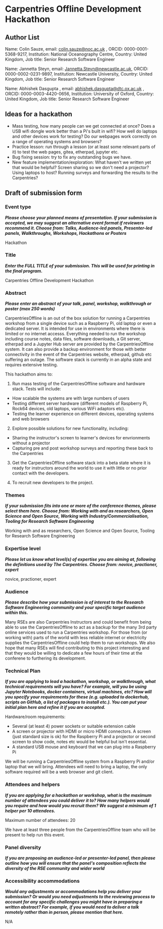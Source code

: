 # Carpentries Offline Development Hackathon

## Author List

Name: Colin Sauze, email: colin.sauze@noc.ac.uk , ORCID: 0000-0001-5368-9217, Institution: National Oceanography Centre, Country: United Kingdom, Job title: Senior Research Software Engineer

Name: Jannetta Steyn, email: Jannetta.Steyn@newcastle.ac.uk, ORCID: 0000-0002-0231-9897, Institution: Newcastle University, Country: United Kingdom, Job title: Senior Research Software Engineer

Name: Abhishek Dasgupta , email: abhishek.dasgupta@dtc.ox.ac.uk , ORCID: 0000-0003-4420-0656, Institution: University of Oxford, Country: United Kingdom, Job title: Senior Research Software Engineer

## Ideas for a hackathon

* Mass testing, how many people can we get connected at once? Does a USB wifi dongle work better than a Pi's built in wifi? How well do laptops and other devices work for testing? Do our webpages work correctly on a range of operating systems and browsers?
* Practice lesson: run through a lesson (or at least some relevant parts of it) to test the web pages, gitea, etherpad, jupyter etc.
* Bug fixing session: try to fix any outstanding bugs we have.
* New feature implementation/exploration: What haven't we written yet that would be helpful? Screen sharing so we don't need a projector? Using laptops to host? Running surveys and forwarding the results to the Carpentries?

## Draft of submission form

### Event type

***Please choose your planned means of presentation.
If your submission is accepted, we may suggest an alternative event format if reviewers recommend it.
Choose from: Talks, Audience-led panels, Presenter-led panels, Walkthroughs, Workshops, Hackathons or Posters***

Hackathon

### Title

***Enter the FULL TITLE of your submission. This will be used for printing in the final program.***

Carpentries Offline Development Hackathon

### Abstract

***Please enter an abstract of your talk, panel, workshop, walkthrough or poster (max 250 words)***

CarpentriesOffline is an out of the box solution for running a Carpentries workshop from a single device such as a Raspberry Pi, old laptop or even a dedicated server. It is intended for use in environments where there is limited or no internet accesss. Everything needed to run the workshop including course notes, data files, software downloads, a Git server, etherpad and a Jupyter Hub server are provided by the CarpentriesOffline system. It can also provide a backup environment for those with better connectivity in the event of the Carpentries website, etherpad, github etc suffering an outage. The software stack is currently in an alpha state and requires extensive testing.

This hackathon aims to:

1. Run mass testing of the CarpentriesOffline software and hardware stack. Tests will include:

* How scalable the systems are with large numbers of users
* Testing different server hardware (different models of Raspberry Pi, Rock64 devices, old laptops, various WiFi adaptors etc).
* Testing the learner experience on different devices, operating systems and web browsers

2. Explore possible solutions for new functionality, including:

* Sharing the instructor's screen to learner's devices for envrionments without a projector
* Capturing pre and post workshop surveys and reporting these back to the Carpentries

3. Get the CarpentriesOffline software stack into a beta state where it is ready for instructors around the world to use it with little or no prior contact with the developers.

4. To recruit new developers to the project.

### Themes

***If your submission fits into one or more of the conference themes, please select them here. Choose from: Working with and as researchers, Open Science and Open Source, Working with Industry/Commercialisation, Tooling for Research Software Engineering***

Working with and as researchers, Open Science and Open Source, Tooling for Research Software Engineering

### Expertise level

***Please let us know what level(s) of expertise you are aiming at, following the definitions used by The Carpentries. Choose from: novice, practioner, expert***

novice, practioner, expert

### Audience

***Please describe how your submission is of interest to the Research Software Engineering community and your specific target audience within this.***

Many RSEs are also Carpentries Instructors and could benefit from being able to use the CarpentriesOffline to act as a backup for the many 3rd party online services used to run a Carpentries workshop. For those from (or working with) parts of the world with less reliable internet or electricity supplies the CarpentriesOffline could help them to run workshops. We also hope that many RSEs will find contributing to this project interesting and that they would be willing to dedicate a few hours of their time at the conferene to furthering its development.

### Technical Plan

***If you are applying to lead a hackathon, workshop, or walkthrough, what technical requirements will you have? For example, will you be using Jupyter Notebooks, docker containers, virtual machines, etc? How will you specify your requirements for these (e.g. uploaded to dockerhub, scripts on GitHub, a list of packages to install etc.). You can put your initial plan here and refine it if you are accepted.***

Hardware/room requirements:

* Several (at least 4) power sockets or suitable extension cable
* A screen or projector with HDMI or micro HDMI connectors. A screen (just standard size is ok) for the Raspberry Pi and a projector or second screen to show code, notes etc would be helpful but isn't essential.
* A standard USB mouse and keyboard that we can plug into a Raspberry Pi

We will be running a CarpentriesOffline system from a Raspberry Pi and/or laptop that we will bring. Attendees will need to bring a laptop, the only software required will be a web browser and git client.

### Attendees and helpers

***If you are applying for a hackathon or workshop, what is the maximum number of attendees you could deliver it to? How many helpers would you require and how would you recruit them? We suggest a minimum of 1 helper per 10 attendees.***

Maximum number of attendees: 20

We have at least three people from the CarpentriesOffline team who will be present to help run this event.

### Panel diversity

***If you are proposing an audience-led or presenter-led panel, then please outline how you will ensure that the panel's composition reflects the diversity of the RSE community and wider world***

### Accessibility accommodations

***Would any adjustments or accommodations help you deliver your submission? Or would you need adjustments to the reviewing process to account for any specific challenges you might have in preparing a written abstract? For example, if you would need to deliver a talk remotely rather than in person, please mention that here.***

N/A

